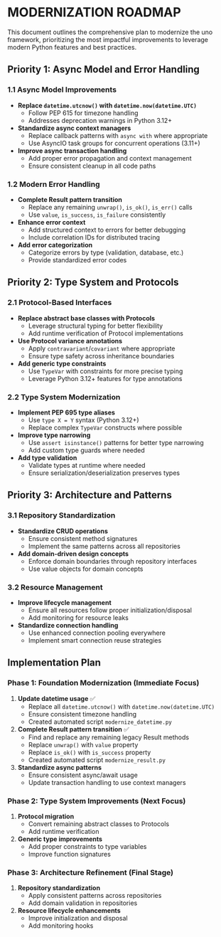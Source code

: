 # MODERNIZATION ROADMAP

This document outlines the comprehensive plan to modernize the uno framework, prioritizing the most impactful improvements to leverage modern Python features and best practices.

## Priority 1: Async Model and Error Handling

### 1.1 Async Model Improvements
- **Replace `datetime.utcnow()` with `datetime.now(datetime.UTC)`**
  - Follow PEP 615 for timezone handling
  - Addresses deprecation warnings in Python 3.12+
- **Standardize async context managers**
  - Replace callback patterns with `async with` where appropriate
  - Use AsyncIO task groups for concurrent operations (3.11+)
- **Improve async transaction handling**
  - Add proper error propagation and context management
  - Ensure consistent cleanup in all code paths

### 1.2 Modern Error Handling
- **Complete Result pattern transition**
  - Replace any remaining `unwrap()`, `is_ok()`, `is_err()` calls
  - Use `value`, `is_success`, `is_failure` consistently
- **Enhance error context**
  - Add structured context to errors for better debugging
  - Include correlation IDs for distributed tracing
- **Add error categorization**
  - Categorize errors by type (validation, database, etc.)
  - Provide standardized error codes

## Priority 2: Type System and Protocols

### 2.1 Protocol-Based Interfaces
- **Replace abstract base classes with Protocols**
  - Leverage structural typing for better flexibility
  - Add runtime verification of Protocol implementations
- **Use Protocol variance annotations**
  - Apply `contravariant`/`covariant` where appropriate
  - Ensure type safety across inheritance boundaries
- **Add generic type constraints**
  - Use `TypeVar` with constraints for more precise typing
  - Leverage Python 3.12+ features for type annotations

### 2.2 Type System Modernization
- **Implement PEP 695 type aliases**
  - Use `type X = Y` syntax (Python 3.12+)
  - Replace complex `TypeVar` constructs where possible
- **Improve type narrowing**
  - Use `assert isinstance()` patterns for better type narrowing
  - Add custom type guards where needed
- **Add type validation**
  - Validate types at runtime where needed
  - Ensure serialization/deserialization preserves types

## Priority 3: Architecture and Patterns

### 3.1 Repository Standardization
- **Standardize CRUD operations**
  - Ensure consistent method signatures
  - Implement the same patterns across all repositories
- **Add domain-driven design concepts**
  - Enforce domain boundaries through repository interfaces
  - Use value objects for domain concepts

### 3.2 Resource Management
- **Improve lifecycle management**
  - Ensure all resources follow proper initialization/disposal
  - Add monitoring for resource leaks
- **Standardize connection handling**
  - Use enhanced connection pooling everywhere
  - Implement smart connection reuse strategies

## Implementation Plan

### Phase 1: Foundation Modernization (Immediate Focus)
1. **Update datetime usage** ✅
   - Replace all `datetime.utcnow()` with `datetime.now(datetime.UTC)`
   - Ensure consistent timezone handling
   - Created automated script `modernize_datetime.py`
2. **Complete Result pattern transition** ✅
   - Find and replace any remaining legacy Result methods
   - Replace `unwrap()` with `value` property
   - Replace `is_ok()` with `is_success` property
   - Created automated script `modernize_result.py`
3. **Standardize async patterns**
   - Ensure consistent async/await usage
   - Update transaction handling to use context managers

### Phase 2: Type System Improvements (Next Focus)
1. **Protocol migration**
   - Convert remaining abstract classes to Protocols
   - Add runtime verification
2. **Generic type improvements**
   - Add proper constraints to type variables
   - Improve function signatures

### Phase 3: Architecture Refinement (Final Stage)
1. **Repository standardization**
   - Apply consistent patterns across repositories
   - Add domain validation in repositories
2. **Resource lifecycle enhancements**
   - Improve initialization and disposal
   - Add monitoring hooks